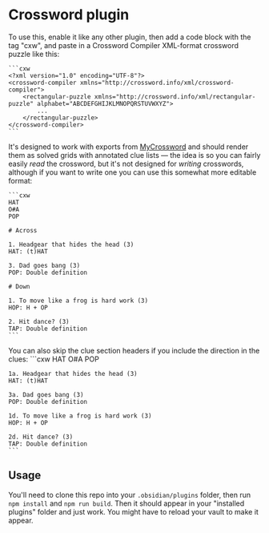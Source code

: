 # Crossword plugin

To use this, enable it like any other plugin, then add a code block with the tag "cxw", and paste in a Crossword Compiler XML-format crossword puzzle like this:

	```cxw
	<?xml version="1.0" encoding="UTF-8"?>
	<crossword-compiler xmlns="http://crossword.info/xml/crossword-compiler">
		<rectangular-puzzle xmlns="http://crossword.info/xml/rectangular-puzzle" alphabet="ABCDEFGHIJKLMNOPQRSTUVWXYZ">
			...
		</rectangular-puzzle>
	</crossword-compiler>
	```

It's designed to work with exports from [MyCrossword](https://www.mycrossword.co.uk) and should render them as solved grids with annotated clue lists — the idea is so you can fairly easily _read_ the crossword, but it's not designed for _writing_ crosswords, although if you want to write one you can use this somewhat more editable format:

	```cxw
	HAT
	O#A
	POP
	
	# Across
	
	1. Headgear that hides the head (3)
	HAT: (t)HAT
	
	3. Dad goes bang (3)
	POP: Double definition
	
	# Down
	
	1. To move like a frog is hard work (3)
	HOP: H + OP
	
	2. Hit dance? (3)
	TAP: Double definition
	```

You can also skip the clue section headers if you include the direction in the clues:
	```cxw
	HAT
	O#A
	POP
	
	1a. Headgear that hides the head (3)
	HAT: (t)HAT
	
	3a. Dad goes bang (3)
	POP: Double definition
	
	1d. To move like a frog is hard work (3)
	HOP: H + OP
	
	2d. Hit dance? (3)
	TAP: Double definition
	```

## Usage

You'll need to clone this repo into your `.obsidian/plugins` folder, then run `npm install` and `npm run build`. Then it should appear in your "installed plugins" folder and just work. You might have to reload your vault to make it appear.
